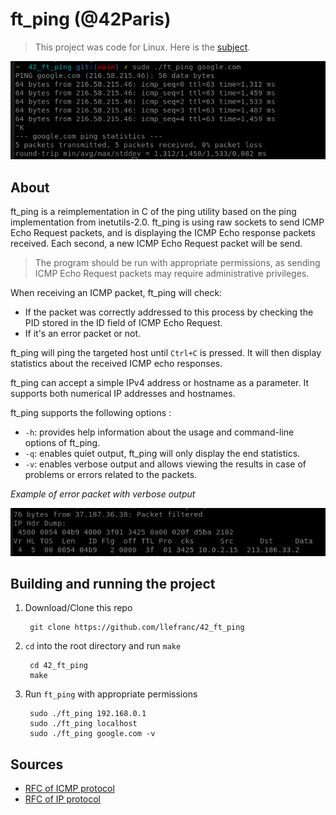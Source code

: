 # ft_ping (@42Paris)

> This project was code for Linux. Here is the [subject][2].
>

![Alt text](https://github.com/llefranc/42_ft_ping/blob/main/ft_ping_example.png)

## About

ft_ping is a reimplementation in C of the ping utility based on the ping implementation from inetutils-2.0.
ft_ping is using raw sockets to send ICMP Echo Request packets, and is displaying the ICMP Echo response packets received.
Each second, a new ICMP Echo Request packet will be send.

> The program should be run with appropriate permissions, as sending ICMP Echo Request packets may require administrative privileges.

When receiving an ICMP packet, ft_ping will check:
- If the packet was correctly addressed to this process by checking the PID stored in the ID field of ICMP Echo Request.
- If it's an error packet or not.

ft_ping will ping the targeted host until `Ctrl+C` is pressed. It will then display statistics about the received ICMP echo responses.

ft_ping can accept a simple IPv4 address or hostname as a parameter. It supports both numerical IP addresses and hostnames.

ft_ping supports the following options :
- `-h`: provides help information about the usage and command-line options of ft_ping.
- `-q`: enables quiet output, ft_ping will only display the end statistics.
- `-v`: enables verbose output and allows viewing the results in case of problems or errors related to the packets.

*Example of error packet with verbose output*

![Alt text](https://github.com/llefranc/42_ft_ping/blob/main/ft_ping_example2.png)

## Building and running the project

1. Download/Clone this repo

        git clone https://github.com/llefranc/42_ft_ping

2. `cd` into the root directory and run `make`

        cd 42_ft_ping
        make

3. Run `ft_ping` with appropriate permissions

		sudo ./ft_ping 192.168.0.1
		sudo ./ft_ping localhost
		sudo ./ft_ping google.com -v

## Sources

- [RFC of ICMP protocol][2]
- [RFC of IP protocol][3]

[1]: https://github.com/llefranc/42_ft_ping/blob/main/ft_ping.en.subject.pdf
[2]: https://www.rfc-editor.org/rfc/rfc792
[3]: https://www.rfc-editor.org/rfc/rfc791